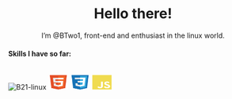<h1 align="center"> 
      Hello there! </h1>
<p align="center">I’m @BTwo1, front-end and enthusiast in the linux world.</p>

<!---
BTwo1/BTwo1 is a ✨ special ✨ repository because its `README.md` (this file) appears on your GitHub profile.
You can click the Preview link to take a look at your changes.
--->
<h4 align= "display"> Skills I have so far:</h4>
<div style="display: inline_block"><br>
  <img align="display" alt="B21-linux" height="30" width="40" src="https://cdn.jsdelivr.net/gh/devicons/devicon/icons/linux/linux-original.svg">
    <img align="display" alt="B21-HTML" height="30" width="40" src="https://raw.githubusercontent.com/devicons/devicon/master/icons/html5/html5-original.svg">
  <img align="display" alt="B21-CSS" height="30" width="40" src="https://raw.githubusercontent.com/devicons/devicon/master/icons/css3/css3-original.svg">
  <img align="display" alt="B21-Js" height="30" width="40" src="https://raw.githubusercontent.com/devicons/devicon/master/icons/javascript/javascript-plain.svg"> 
